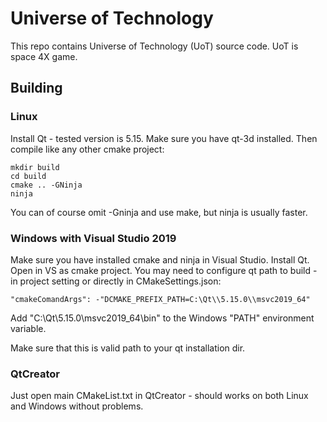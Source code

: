 # Universe of Technology

This repo contains Universe of Technology (UoT) source code. UoT is space 4X game.

## Building

### Linux

Install Qt - tested version is 5.15. Make sure you have qt-3d installed. Then compile like any other cmake project:
```
mkdir build
cd build
cmake .. -GNinja
ninja
```
You can of course omit -Gninja and use make, but ninja is usually faster.

### Windows with Visual Studio 2019

Make sure you have installed cmake and ninja in Visual Studio. Install Qt. Open in VS as cmake project. You may need to configure qt path to build - in project setting or directly in CMakeSettings.json:
```
"cmakeComandArgs": -"DCMAKE_PREFIX_PATH=C:\Qt\\5.15.0\\msvc2019_64"
```
Add "C:\Qt\5.15.0\msvc2019_64\bin" to the Windows "PATH" environment variable.

Make sure that this is valid path to your qt installation dir.

### QtCreator

Just open main CMakeList.txt in QtCreator - should works on both Linux and Windows without problems.